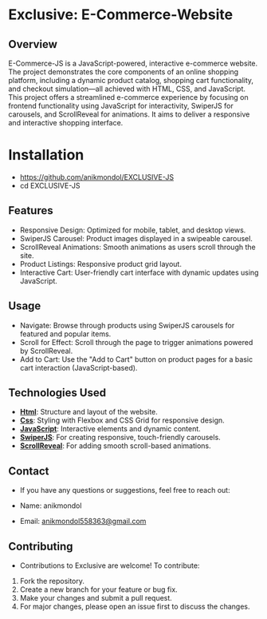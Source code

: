 # Exclusive: E-Commerce-Website

## Overview

E-Commerce-JS is a JavaScript-powered, interactive e-commerce website. The project demonstrates the core components of an online shopping platform, including a dynamic product catalog, shopping cart functionality, and checkout simulation—all achieved with HTML, CSS, and JavaScript. This project offers a streamlined e-commerce experience by focusing on frontend functionality using JavaScript for interactivity, SwiperJS for carousels, and ScrollReveal for animations. It aims to deliver a responsive and interactive shopping interface.

# Installation

- https://github.com/anikmondol/EXCLUSIVE-JS
- cd EXCLUSIVE-JS


## Features

- Responsive Design: Optimized for mobile, tablet, and desktop views.
- SwiperJS Carousel: Product images displayed in a swipeable carousel.
- ScrollReveal Animations: Smooth animations as users scroll through the site.
- Product Listings: Responsive product grid layout.
- Interactive Cart: User-friendly cart interface with dynamic updates using JavaScript.



## Usage

- Navigate: Browse through products using SwiperJS carousels for featured and popular items.
- Scroll for Effect: Scroll through the page to trigger animations powered by ScrollReveal.
- Add to Cart: Use the "Add to Cart" button on product pages for a basic cart interaction (JavaScript-based).



## Technologies Used

- **[Html](https://html.com/)**:  Structure and layout of the website.
- **[Css](https://www.w3.org/Style/CSS/)**:  Styling with Flexbox and CSS Grid for responsive design.
- **[JavaScript](https://www.javascript.com/)**: Interactive elements and dynamic content.
- **[SwiperJS](https://swiperjs.com/element/)**: For creating responsive, touch-friendly carousels.
- **[ScrollReveal](https://scrollrevealjs.org/)**: For adding smooth scroll-based animations.


## Contact
- If you have any questions or suggestions, feel free to reach out:

- Name: anikmondol
- Email: anikmondol558363@gmail.com


## Contributing

- Contributions to Exclusive are welcome! To contribute:

1. Fork the repository.
2. Create a new branch for your feature or bug fix.
3. Make your changes and submit a pull request.
4. For major changes, please open an issue first to discuss the changes.
